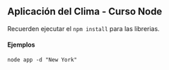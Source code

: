 ## Aplicación del Clima - Curso Node

Recuerden ejecutar el ```npm install``` para las librerias.

#### Ejemplos

```
node app -d "New York"
```